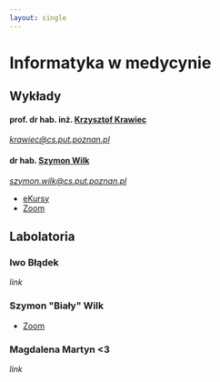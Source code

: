 ```yaml
---
layout: single
---
```

# Informatyka w medycynie

## Wykłady
#### prof. dr hab. inż. [Krzysztof Krawiec](http://www.cs.put.poznan.pl/kkrawiec/wiki/?n=Zajecia.InformatykaWMedycynie)  
*krawiec@cs.put.poznan.pl*

#### dr hab. [Szymon Wilk  ](http://www.cs.put.poznan.pl/swilk/pmwiki/)
*szymon.wilk@cs.put.poznan.pl*

- [eKursy](https://ekursy.put.poznan.pl/course/view.php?id=3617)
- [Zoom](https://us02web.zoom.us/j/88300032095?pwd=RmFVYndUVzRrcGhDTGRCYTNrbnlCdz09#success)

## Labolatoria
### Iwo Błądek
*link*

### Szymon "Biały" Wilk
- [Zoom](https://us02web.zoom.us/j/85489255639?pwd=NXN1TG9zL2ZYMUlmN2x4NDZ5SnkzZz09#success)

### Magdalena Martyn <3
*link*

